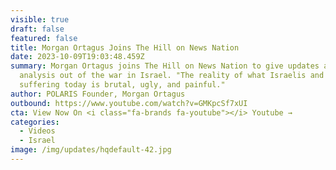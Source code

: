 ```yaml
---
visible: true
draft: false
featured: false
title: Morgan Ortagus Joins The Hill on News Nation
date: 2023-10-09T19:03:48.459Z
summary: Morgan Ortagus joins The Hill on News Nation to give updates and
  analysis out of the war in Israel. "The reality of what Israelis and Jews are
  suffering today is brutal, ugly, and painful."
author: POLARIS Founder, Morgan Ortagus
outbound: https://www.youtube.com/watch?v=GMKpcSf7xUI
cta: View Now On <i class="fa-brands fa-youtube"></i> Youtube →
categories:
  - Videos
  - Israel
image: /img/updates/hqdefault-42.jpg
---
```

